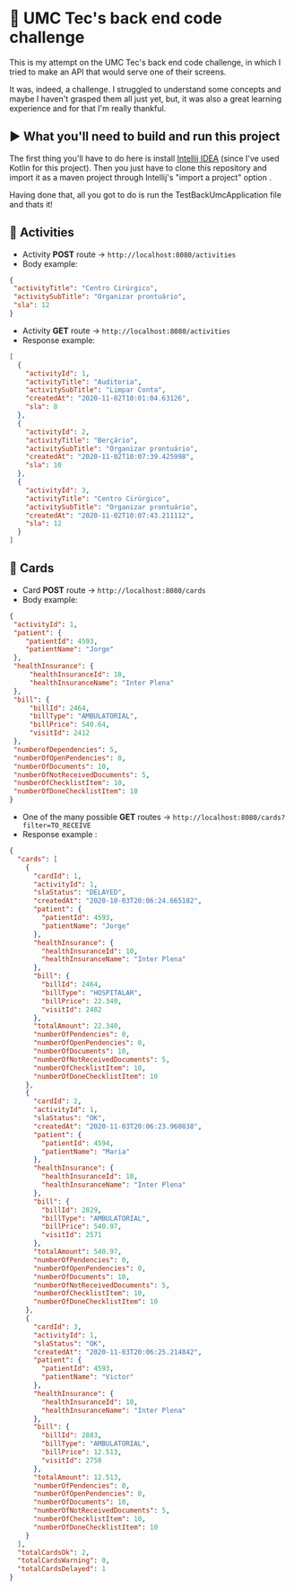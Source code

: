 # :hospital: UMC Tec's back end code challenge
This is my attempt on the UMC Tec's back end code challenge, in which I tried to make an API that would serve one of their screens.

It was, indeed, a challenge. I struggled to understand some concepts and maybe I haven't grasped them all just yet, but, it was also a great learning experience and for that I'm really thankful.

## :arrow_forward: What you'll need to build and run this project
The first thing you'll have to do here is install [Intellij IDEA](https://www.jetbrains.com/idea/download/#section=windows) (since I've used Kotlin for this project). Then you just have to clone this repository and import it as a maven project through Intellij's "import a project" option .

Having done that, all you got to do is run the TestBackUmcApplication file and thats it!

## :large_blue_diamond: Activities

- Activity **POST** route -> ```http://localhost:8080/activities```
- Body example:
```json
{
 "activityTitle": "Centro Cirúrgico",
 "activitySubTitle": "Organizar prontuário",
 "sla": 12
}
```

- Activity **GET** route -> ```http://localhost:8080/activities```
- Response example:
```json
[
  {
    "activityId": 1,
    "activityTitle": "Auditoria",
    "activitySubTitle": "Limpar Conta",
    "createdAt": "2020-11-02T10:01:04.63126",
    "sla": 8
  },
  {
    "activityId": 2,
    "activityTitle": "Berçário",
    "activitySubTitle": "Organizar prontuário",
    "createdAt": "2020-11-02T10:07:39.425998",
    "sla": 10
  },
  {
    "activityId": 3,
    "activityTitle": "Centro Cirúrgico",
    "activitySubTitle": "Organizar prontuário",
    "createdAt": "2020-11-02T10:07:43.211112",
    "sla": 12
  }
]
```

## :large_blue_diamond: Cards

- Card **POST** route -> ```http://localhost:8080/cards ```
- Body example:

```json
{
 "activityId": 1,
 "patient": {
	"patientId": 4593,
	"patientName": "Jorge"
 },
 "healthInsurance": {
	 "healthInsuranceId": 10,
	 "healthInsuranceName": "Inter Plena"
 },
 "bill": {
	 "billId": 2464,
	 "billType": "AMBULATORIAL",
	 "billPrice": 540.64,
	 "visitId": 2412
 },
 "numberofDependencies": 5,
 "numberOfOpenPendencies": 0,
 "numberOfDocuments": 10,
 "numberOfNotReceivedDocuments": 5,
 "numberOfChecklistItem": 10,
 "numberOfDoneChecklistItem": 10
}
```

- One of the many possible **GET** routes -> ```http://localhost:8080/cards?filter=TO_RECEIVE```
- Response example :
```json
{
  "cards": [
    {
      "cardId": 1,
      "activityId": 1,
      "slaStatus": "DELAYED",
      "createdAt": "2020-10-03T20:06:24.665182",
      "patient": {
        "patientId": 4593,
        "patientName": "Jorge"
      },
      "healthInsurance": {
        "healthInsuranceId": 10,
        "healthInsuranceName": "Inter Plena"
      },
      "bill": {
        "billId": 2464,
        "billType": "HOSPITALAR",
        "billPrice": 22.340,
        "visitId": 2482
      },
      "totalAmount": 22.340,
      "numberOfPendencies": 0,
      "numberOfOpenPendencies": 0,
      "numberOfDocuments": 10,
      "numberOfNotReceivedDocuments": 5,
      "numberOfChecklistItem": 10,
      "numberOfDoneChecklistItem": 10
    },
    {
      "cardId": 2,
      "activityId": 1,
      "slaStatus": "OK",
      "createdAt": "2020-11-03T20:06:23.960838",
      "patient": {
        "patientId": 4594,
        "patientName": "Maria"
      },
      "healthInsurance": {
        "healthInsuranceId": 10,
        "healthInsuranceName": "Inter Plena"
      },
      "bill": {
        "billId": 2829,
        "billType": "AMBULATORIAL",
        "billPrice": 540.97,
        "visitId": 2571
      },
      "totalAmount": 540.97,
      "numberOfPendencies": 0,
      "numberOfOpenPendencies": 0,
      "numberOfDocuments": 10,
      "numberOfNotReceivedDocuments": 5,
      "numberOfChecklistItem": 10,
      "numberOfDoneChecklistItem": 10
    },
    {
      "cardId": 3,
      "activityId": 1,
      "slaStatus": "OK",
      "createdAt": "2020-11-03T20:06:25.214842",
      "patient": {
        "patientId": 4593,
        "patientName": "Victor"
      },
      "healthInsurance": {
        "healthInsuranceId": 10,
        "healthInsuranceName": "Inter Plena"
      },
      "bill": {
        "billId": 2883,
        "billType": "AMBULATORIAL",
        "billPrice": 12.513,
        "visitId": 2758
      },
      "totalAmount": 12.513,
      "numberOfPendencies": 0,
      "numberOfOpenPendencies": 0,
      "numberOfDocuments": 10,
      "numberOfNotReceivedDocuments": 5,
      "numberOfChecklistItem": 10,
      "numberOfDoneChecklistItem": 10
    }
  ],
  "totalCardsOk": 2,
  "totalCardsWarning": 0,
  "totalCardsDelayed": 1
}
```




